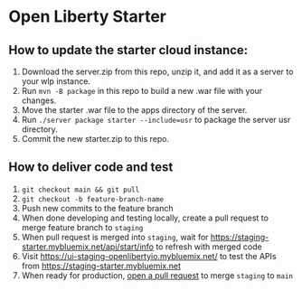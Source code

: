 # Open Liberty Starter

## How to update the starter cloud instance:
1) Download the server.zip from this repo, unzip it, and add it as a server to your wlp instance.
1) Run `mvn -B package` in this repo to build a new .war file with your changes.
1) Move the starter .war file to the apps directory of the server.
1) Run `./server package starter --include=usr` to package the server usr directory.
1) Commit the new starter.zip to this repo.

## How to deliver code and test
1) `git checkout main && git pull`
1) `git checkout -b feature-branch-name`
1) Push new commits to the feature branch
1) When done developing and testing locally, create a pull request to merge feature branch to `staging`
1) When pull request is merged into `staging`, wait for https://staging-starter.mybluemix.net/api/start/info to refresh with merged code
1) Visit https://ui-staging-openlibertyio.mybluemix.net/ to test the APIs from https://staging-starter.mybluemix.net
1) When ready for production, [open a pull request](https://github.com/OpenLiberty/start.openliberty.io/compare/main...staging) to merge `staging` to `main`
